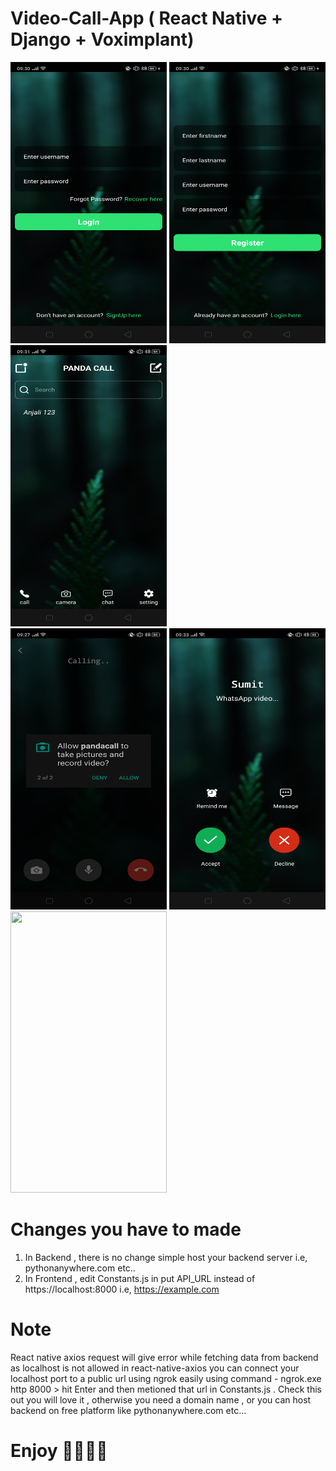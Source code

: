 # Video-Call-App ( React Native + Django + Voximplant) 

<div style="display:'flex'; justify-content: 'space-between';">
  <img src="pandacall-frontend/assets/image-1.png" width="250" height="450">
  <img src="pandacall-frontend/assets/image-2.png" width="250" height="450">
  <img src="pandacall-frontend/assets/image-3.png" width="250" height="450">
 </div>

<div style="display:'flex'; justify-content: 'space-between';">
  <img src="pandacall-frontend/assets/image-4.png" width="250" height="450">
  <img src="pandacall-frontend/assets/image-5.png" width="250" height="450">
  <img src="pandalcall-frontend/assets/image-6.png" width="250" height="450">
 </div>

# Changes you have to made

1. In Backend , there is no change simple host your backend server i.e, pythonanywhere.com etc..
2. In Frontend , edit Constants.js in put API_URL instead of https://localhost:8000 i.e, https://example.com


# Note
React native axios request will give error while fetching data from backend as localhost is not allowed in react-native-axios you can connect your localhost port to a public url using ngrok easily using command - ngrok.exe http 8000 > hit Enter and then metioned that url in Constants.js . Check this out you will love it , otherwise you need a domain name , or you can host backend on free platform like pythonanywhere.com etc...

# Enjoy 🥳🥳🥳🥳
